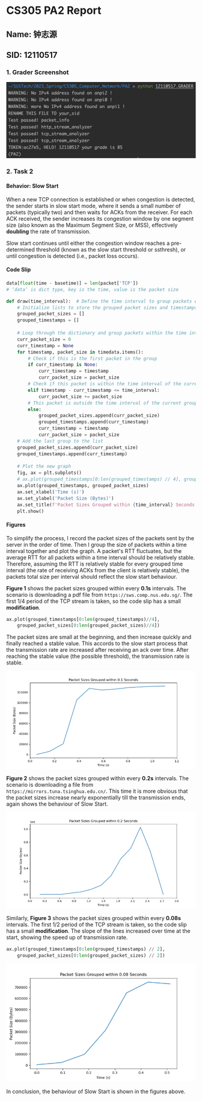 # CS305 PA2 Report

## Name: 钟志源

## SID: 12110517

### 1. Grader Screenshot

![Grader](PA2_result.png)

### 2. Task 2

#### Behavior: Slow Start

When a new TCP connection is established or when congestion is detected, the sender starts in slow start mode, where it sends a small number of packets (typically two) and then waits for ACKs from the receiver. For each ACK received, the sender increases its congestion window by one segment size (also known as the Maximum Segment Size, or MSS), effectively **doubling** the rate of transmission.

Slow start continues until either the congestion window reaches a pre-determined threshold (known as the slow start threshold or ssthresh), or until congestion is detected (i.e., packet loss occurs). 

#### Code Slip

```python
data[float(time - basetime)] = len(packet['TCP'])
# ‘data’ is dict type, key is the time, value is the packet size
```


```python
def draw(time_interval):  # Define the time interval to group packets within
    # Initialize lists to store the grouped packet sizes and timestamps
    grouped_packet_sizes = []
    grouped_timestamps = []

    # Loop through the dictionary and group packets within the time interval
    curr_packet_size = 0
    curr_timestamp = None
    for timestamp, packet_size in timedata.items():
        # Check if this is the first packet in the group
        if curr_timestamp is None:
            curr_timestamp = timestamp
            curr_packet_size = packet_size
        # Check if this packet is within the time interval of the current group
        elif timestamp - curr_timestamp <= time_interval:
            curr_packet_size += packet_size
        # This packet is outside the time interval of the current group, so start a new group
        else:
            grouped_packet_sizes.append(curr_packet_size)
            grouped_timestamps.append(curr_timestamp)
            curr_timestamp = timestamp
            curr_packet_size = packet_size
    # Add the last group to the list
    grouped_packet_sizes.append(curr_packet_size)
    grouped_timestamps.append(curr_timestamp)

    # Plot the new graph
    fig, ax = plt.subplots()
    # ax.plot(grouped_timestamps[0:len(grouped_timestamps) // 4], grouped_packet_sizes[0:len(grouped_packet_sizes) // 4])
    ax.plot(grouped_timestamps, grouped_packet_sizes)
    ax.set_xlabel('Time (s)')
    ax.set_ylabel('Packet Size (Bytes)')
    ax.set_title(f'Packet Sizes Grouped within {time_interval} Seconds')
    plt.show()
```

#### Figures

To simplify the process, I record the packet sizes of the packets sent by the server in the order of time. Then I group the size of packets within a time interval together and plot the graph. A packet's RTT fluctuates, but the average RTT for all packets within a time interval should be relatively stable. Therefore, assuming the RTT is relatively stable for every grouped time interval (the rate of receiving ACKs from the client is relatively stable), the packets total size per interval should reflect the slow start behaviour.

**Figure 1** shows the packet sizes grouped within every **0.1s** intervals. The scenario is downloading a pdf file from `https://sws.comp.nus.edu.sg/`. The first $1/4$ period of the TCP stream is taken, so the code slip has a small **modification**. 

```python
ax.plot(grouped_timestamps[0:len(grouped_timestamps)//4],
    grouped_packet_sizes[0:len(grouped_packet_sizes)//4])
```

The packet sizes are small at the beginning, and then increase quickly and finally reached a stable value. This accords to the slow start process that the transmission rate are increased after receiving an ack over time. After reaching the stable value (the possible threshold), the transmission rate is stable.


![sws1](figure1.png)

**Figure 2** shows the packet sizes grouped within every **0.2s** intervals. The scenario is downloading a file from `https://mirrors.tuna.tsinghua.edu.cn/`. This time it is more obvious that the packet sizes increase nearly exponentially till the transmission ends, again shows the behaviour of Slow Start.

![wget1](figure2.png)

Similarly, **Figure 3** shows the packet sizes grouped within every **0.08s** intervals. The first $1/2$ period of the TCP stream is taken, so the code slip has a small **modification**. The slope of the lines increased over time at the start, showing the speed up of transmission rate.

```python
ax.plot(grouped_timestamps[0:len(grouped_timestamps) // 2],
    grouped_packet_sizes[0:len(grouped_packet_sizes) // 2])
```

![wget2](figure3.png)

In conclusion, the behaviour of Slow Start is shown in the figures above.









